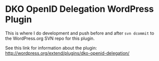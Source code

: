 DKO OpenID Delegation WordPress Plugin
======================================

This is where I do development and push before and after `svn dcommit` to the
WordPress.org SVN repo for this plugin.

See this link for information about the plugin:
http://wordpress.org/extend/plugins/dko-openid-delegation/

